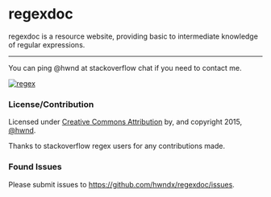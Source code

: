 regexdoc
====

regexdoc is a resource website, providing basic to intermediate knowledge of regular expressions.

----

You can ping @hwnd at stackoverflow chat if you need to contact me. 

[![regex](https://img.shields.io/badge/Stackoverflow%20RegEx-Join%20Room-orange.svg)](http://chat.stackoverflow.com/rooms/25767/regex-regular-expressions)

### License/Contribution

Licensed under [Creative Commons Attribution](http://creativecommons.org/licenses/by-sa/3.0/) by, and copyright 2015, [@hwnd](http://stackoverflow.com/users/2206004/hwnd).

Thanks to stackoverflow regex users for any contributions made.

### Found Issues
Please submit issues to https://github.com/hwndx/regexdoc/issues.

